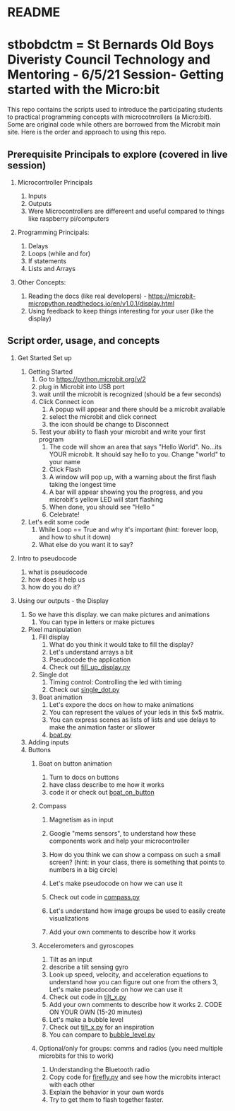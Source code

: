 # README
# stbobdctm = St Bernards Old Boys Diveristy Council Technology and Mentoring - 6/5/21 Session- Getting started with the Micro:bit

This repo contains the scripts used to introduce the participating students to practical programming concepts with microcotnrollers (a Micro:bit).  Some are original code while others are borrowed from the Microbit main site. Here is the order and approach to using this repo.

## Prerequisite Principals to explore (covered in live session)
1. Microcontroller Principals

    1. Inputs
    2. Outputs
    3. Were Microcontrollers are differeent and useful compared to things like raspberry pi/computers
 
1. Programming Principals:

    1. Delays
    2. Loops (while and for)
    3. If statements
    4. Lists and Arrays
    
1. Other Concepts:

    1. Reading the docs (like real developers) - https://microbit-micropython.readthedocs.io/en/v1.0.1/display.html
    2. Using feedback to keep things interesting for your user (like the display)  

## Script order, usage, and concepts
1. Get Started Set up

    1. Getting Started
        1. Go to https://python.microbit.org/v/2
        2. plug in Microbit into USB port
        3. wait until the microbit is recognized (should be a few seconds)
        4. Click Connect icon
            1. A popup will appear and there should be a microbit available
            2. select the microbit and click connect
            3. the icon should be change to Disconnect
        5. Test your ability to flash your microbit and write your first program
            1. The code will show an area that says "Hello World".  No...its YOUR microbit.  It should say hello to you.  Change "world" to your name
            2. Click Flash
            3. A window will pop up, with a warning about the first flash taking the longest time
            4. A bar will appear showing you the progress, and you microbit's yellow LED will start flashing
            5. When done, you should see "Hello <Your Name>"
            6. Celebrate!
    2. Let's edit some code
         1. While Loop == True and why it's important (hint: forever loop, and how to shut it down)
         2. What else do you want it to say?
2. Intro to pseudocode
    1. what is pseudocode
    2. how does it help us
    3. how do you do it?
3. Using our outputs - the Display
    1. So we have this display.  we can make pictures and animations
          1. You can type in letters or make pictures
    2. Pixel manipulation
          1. Fill display
                1. What do you think it would take to fill the display?
                2. Let's understand arrays a bit
                3. Pseudocode the application
                4. Check out [fill_up_display.py](fill_up_display.py)
          2. Single dot
                1. Timing control: Controlling the led with timing
                2. Check out [single_dot.py](single_dot.py)
          3. Boat animation
                1. Let's expore the docs on how to make animations
                2. You can represent the values of your leds in this 5x5 matrix. 
                3. You can express scenes as lists of lists and use delays to make the animation faster or sllower
                4. [boat.py](boat.py)
    3. Adding inputs
	  1. Buttons
	    	1. Boat on button animation
	     		1. Turn to docs on buttons
	      		2. have class describe to me how it works
	      		3. code it or check out [boat_on_button](boat_on_button.py)

          2. Compass

            	1. Magnetism as in input
	
		      1. Google "mems sensors", to understand how these components work and help your microcontroller 
		      2. How do you think we can show a compass on such a small screen? (hint: in your class, there is something that points to numbers in a big circle)
		      3. Let's make pseudocode on how we can use it
		      4. Check out code in [compass.py](compass.py)
		      5. Let's understand how image groups be used to easily create visualizations
		      6. Add your own comments to describe how it works
	
          3. Accelerometers and gyroscopes
            	1. Tilt as an input
		      1. describe a tilt sensing gyro
		      2. Look up speed, velocity, and acceleration equations to understand how you can figure out one from the others
		      3, Let's make pseudocode on how we can use it
		      4. Check out code in [tilt_x.py](tilt_x.py)
		      5. Add your own comments to describe how it works
		2. CODE ON YOUR OWN (15-20 minutes)
		      1. Let's make a bubble level
		      2. Check out [tilt_x.py](tilt_x.py) for an inspiration
		      3. You can compare to [bubble_level.py](bubble_level.py)
	
           4. Optional/only for groups: comms and radios (you need multiple microbits for this to work)
                1. Understanding the Bluetooth radio
                2. Copy code for [firefly.py](firefly.py) and see how the microbits interact with each other
                3. Explain the behavior in your own words
                4. Try to get them to flash together faster.

